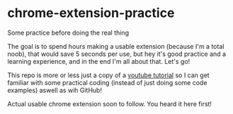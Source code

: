 # chrome-extension-practice
 Some practice before doing the real thing

 The goal is to spend hours making a usable extension (because I'm a total noob), that would save 5 seconds per use, but hey it's good practice and a learning experience, and in the end I'm all about that. Let's go!

 This repo is more or less just a copy of a [youtube tutorial](https://www.youtube.com/watch?v=uV4L-wcnK3Y "Shoutout to iEatWebsites for great tutorial!") so I can get familiar with some practical coding (instead of just doing some code examples) aswell as wih GitHub!

 Actual usable chrome extension soon to follow. You heard it here first!
